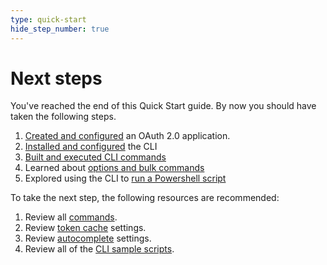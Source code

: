 ```yaml
---
type: quick-start
hide_step_number: true
---
```


# Next steps

You've reached the end of this Quick Start guide. By now you should have taken
the following steps.

  <!--alex ignore executed-->
1. [Created and configured][one]  an OAuth 2.0 application.
2. [Installed and configured][two] the CLI
3. [Built and executed CLI commands][three]
4. Learned about [options and bulk commands][four]
5. Explored using the CLI to [run a Powershell script][five]

To take the next step, the following resources are recommended:

1. Review all [commands][commands].
2. Review [token cache][cache] settings.
3. Review [autocomplete][ac] settings.
4. Review all of the [CLI sample scripts][sample-scripts].

[one]: g://cli/quick-start/create-oauth-app/
[two]: g://cli/quick-start/install-and-configure/
[three]: g://cli/quick-start/build-commands-help/
[four]: g://cli/quick-start/options-and-bulk-commands/
[five]: g://cli/quick-start/powershell-script-templates/
[cache]: https://github.com/box/boxcli/blob/master/docs/configure.md#box-configureenvironmentsupdate-name
[ac]: https://github.com/box/boxcli/blob/master/docs/autocomplete.md
[commands]: https://github.com/box/boxcli#command-topics
[sample-scripts]: https://developer.box.com/guides/cli/scripts/
